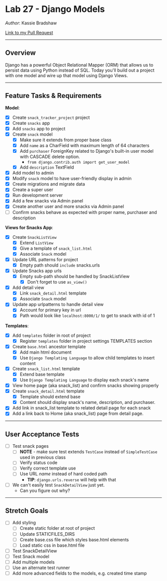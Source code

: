 # Lab 27 - Django Models

*Author*: Kassie Bradshaw

[Link to my Pull Request](https://github.com/kassiebradshaw/django-models/pull/1)

---

## Overview

Django has a powerful Object Relational Mapper (ORM) that allows us to persist data using Python instead of SQL. Today you'll build out a project with one model and wire up that model using Django Views.

---

## Feature Tasks & Requirements

**Model**:

* [x] Create `snack_tracker_project` project
* [x] Create `snacks` app
* [x] Add `snacks` app to project
* [x] Create `snack` model
  * [x] Make sure it extends from proper base class
  * [x] Add `name` as a CharField with maximum length of 64 characters
  * [x] Add `purchaser` ForeignKey related to Django's built-in user model with CASCADE delete option.
    * `from django.contrib.auth import get_user_model`
  * [x] Add `description` TextField
* [x] Add model to admin
* [x] Modify `snack` model to have user-friendly display in admin
* [x] Create migrations and migrate data
* [x] Create a super user
* [x] Run development server
* [x] Add a few snacks via Admin panel
* [x] Create another user and more snacks via Admin panel
* [ ] Confirm snacks behave as expected with proper name, purchaser and description

**Views for Snacks App**:

* [x] Create `SnackListView`
  * [x] Extend `ListView`
  * [x] Give a template of `snack_list.html`
  * [x] Associate `Snack` model

* [x] Update URL patterns for project
  * [x] Empty path should `include` snacks.urls

* [x] Update Snacks app urls
  * [x] Empty sub-path should be handled by SnackListView
    * [x] Don't forget to use `as_view()`

* [x] Add detail view
  * [x] Link `snack_detail.html` template
  * [x] Associate `Snack` model

* [x] Update app urlpatterns to handle detail view
  * [x] Account for primary key in url
  * [x] Path would look like `localhost:8000/1/` to get to snack with id of 1

**Templates**:

* [x] Add `templates` folder in root of project
  * [x] Register `templates` folder in project settings TEMPLATES section

* [x] Create `base.html` ancestor template
  * [x] Add main html document
  * [x] Use `Django Templating Language` to allow child templates to insert content

* [x] Create `snack_list.html` template
  * [x] Extend base template
  * [x] Use `Django Templating Language` to display each snack's name

* [x] View home page (aka snack_list) and confirm snacks showing properly
* [x] Create `snack_detail.html` template
  * [x] Template should extend base
  * [x] Content should display snack's name, description, and purchaser.

* [x] Add link in snack_list template to related detail page for each snack
* [x] Add a link back to Home (aka snack_list) page from detail page.

---

## User Acceptance Tests

* [ ] Test snack pages
  * [ ] **NOTE** - make sure test extends `TestCase` instead of `SimpleTestCase` used in previous class
  * [ ] Verify status code
  * [ ] Verify correct template use
  * [ ] Use URL *name* instead of hard coded path
    * **TIP**: `django.urls.reverse` will help with that

* [ ] We can't easily test `SnackDetailView` just yet.
  * Can you figure out why?

---

## Stretch Goals

* [ ] Add styling
  * [ ] Create static folder at root of project
  * [ ] Update STATICFILES_DIRS
  * [ ] Create base.css file which styles base.html elements
  * [ ] Load static css in base.html file

* [ ] Test SnackDetailView
* [ ] Test Snack model
* [ ] Add multiple models
* [ ] Use an alternate test runner
* [ ] Add more advanced fields to the models, e.g. created time stamp
